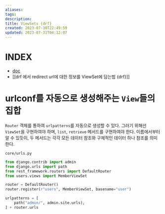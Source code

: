 ```yaml
---
aliases: 
tags: 
description:
title: ViewSets {drf}
created: 2023-07-30T22:49:59
updated: 2023-07-31T04:12:07
---
```


# INDEX

- [doc](https://www.django-rest-framework.org/api-guide/viewsets/#viewsets)
- [[drf 에서 redirect url에 대한 정보를 ViewSet에 담는법 {drf}]]

# urlconf를 자동으로 생성해주는 `View`들의 집합

`Router` 객체를 통하여 `urlpatterns`를 자동으로 생성할 수 있다. 그러기 위해선 `ViewSet`을 구현하여야 하며, `list`, `retrieve` 메서드를 구현하여야 한다. 이름에서부터 알 수 있듯이, 두 메서드는 각각 모든 데이터 참조와 구체적인 데이터 하나 참조를 의미한다.

`core/urls.py`

```python
from django.contrib import admin
from django.urls import path
from rest_framework.routers import DefaultRouter
from users.views import MemberViewSet

router = DefaultRouter()
router.register(r"users", MemberViewSet, basename="user")

urlpatterns = [
    path("admin/", admin.site.urls),
] + router.urls
```
